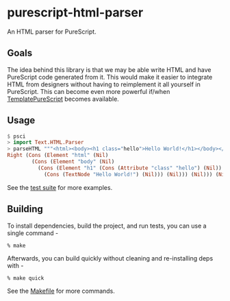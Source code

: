 # purescript-html-parser

An HTML parser for PureScript.

## Goals

The idea behind this library is that we may be able write HTML and have PureScript code generated from it.
This would make it easier to integrate HTML from designers without having to reimplement it all yourself in PureScript.
This can become even more powerful if/when [TemplatePureScript](https://github.com/purescript/purescript/issues/140)
becomes available.

## Usage

```purescript
$ psci
> import Text.HTML.Parser
> parseHTML """<html><body><h1 class="hello">Hello World!</h1></body></html>"""
Right (Cons (Element "html" (Nil)
        (Cons (Element "body" (Nil)
          (Cons (Element "h1" (Cons (Attribute "class" "hello") (Nil))
            (Cons (TextNode "Hello World!") (Nil))) (Nil))) (Nil))) (Nil))
```

See the [test suite](test/Main.purs) for more examples.

## Building

To install dependencies, build the project, and run tests, you can use a single command -

```
% make
```

Afterwards, you can build quickly without cleaning and re-installing deps with -

```
% make quick
```

See the [Makefile](Makefile) for more commands.
